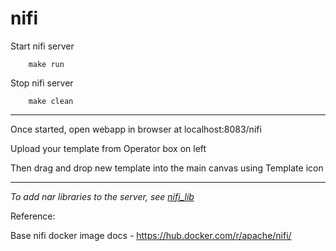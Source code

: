 # nifi


Start nifi server
    
```
    make run
```    

Stop nifi server

```
    make clean
```    
---

Once started, open webapp in browser at localhost:8083/nifi

Upload your template from Operator box on left

Then drag and drop new template into the main canvas using Template icon

---

*To add nar libraries to the server, see [nifi_lib](./lib/)*


Reference:

Base nifi docker image docs - https://hub.docker.com/r/apache/nifi/
